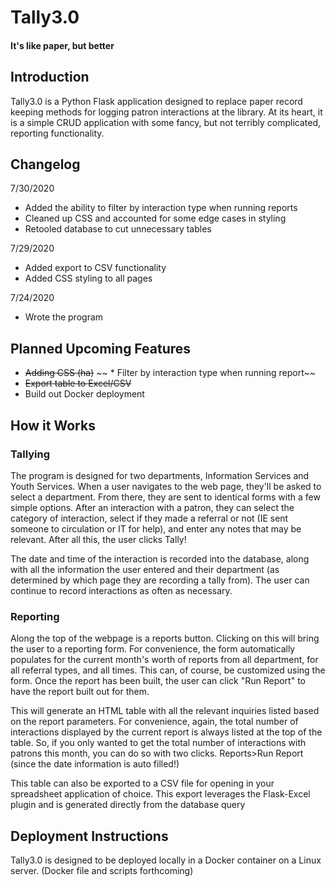 # Tally3.0
#### It's like paper, but better

## Introduction
Tally3.0 is a Python Flask application designed to replace paper record keeping methods
for logging patron interactions at the library. At its heart, it is a simple CRUD application with
some fancy, but not terribly complicated, reporting functionality.

## Changelog
7/30/2020
* Added the ability to filter by interaction type when running reports
* Cleaned up CSS and accounted for some edge cases in styling
* Retooled database to cut unnecessary tables

7/29/2020
* Added export to CSV functionality
* Added CSS styling to all pages

7/24/2020
* Wrote the program

## Planned Upcoming Features
* ~~Adding CSS (ha)~~
~~ * Filter by interaction type when running report~~
* ~~Export table to Excel/CSV~~
* Build out Docker deployment

## How it Works
### Tallying
The program is designed for two departments, Information Services and Youth Services. When a user navigates to
the web page, they'll be asked to select a department. From there, they are sent to identical forms with a few
simple options. After an interaction with a patron, they can select the category of interaction, select if they 
made a referral or not (IE sent someone to circulation or IT for help), and enter any notes that may be relevant.
After all this, the user clicks Tally!

The date and time of the interaction is recorded into the database, along with all the information the user entered 
and their department (as determined by which page they are recording a tally from). The user can continue to record 
interactions as often as necessary.

### Reporting
Along the top of the webpage is a reports button. Clicking on this will bring the user to a reporting form. For
convenience, the form automatically populates for the current month's worth of reports from all department, for all
referral types, and all times. This can, of course, be customized using the form. Once the report has been built,
the user can click "Run Report" to have the report built out for them.

This will generate an HTML table with all the relevant inquiries listed based on the report parameters. 
For convenience, again, the total number of interactions displayed by the current report is always listed at
the top of the table. So, if you only wanted to get the total number of interactions with patrons this month,
you can do so with two clicks. Reports>Run Report (since the date information is auto filled!)

This table can also be exported to a CSV file for opening in your spreadsheet application
of choice. This export leverages the Flask-Excel plugin and is generated directly from the
database query

## Deployment Instructions
Tally3.0 is designed to be deployed locally in a Docker container on a Linux server. 
(Docker file and scripts forthcoming)
